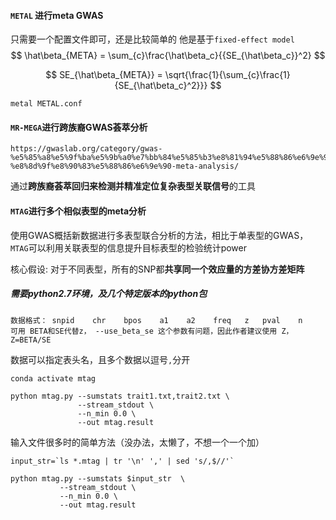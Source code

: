 
#### `METAL` 进行meta GWAS
只需要一个配置文件即可，还是比较简单的
他是基于`fixed-effect model`
$$
\hat\beta_{META} = \sum_{c}\frac{\hat\beta_c}{{SE_{\hat\beta_c}}^2}
$$

$$
 SE_{\hat\beta_{META}} = \sqrt{\frac{1}{\sum_{c}\frac{1}{SE_{\hat\beta_c}^2}}}
$$
```
metal METAL.conf
```

#### `MR-MEGA`进行跨族裔GWAS荟萃分析
```
https://gwaslab.org/category/gwas-%e5%85%a8%e5%9f%ba%e5%9b%a0%e7%bb%84%e5%85%b3%e8%81%94%e5%88%86%e6%9e%90/13-%e8%8d%9f%e8%90%83%e5%88%86%e6%9e%90-meta-analysis/
```
通过**跨族裔荟萃回归来检测并精准定位复杂表型关联信号**的工具

#### `MTAG`进行多个相似表型的meta分析
使用GWAS概括新数据进行多表型联合分析的方法，相比于单表型的GWAS，`MTAG`可以利用关联表型的信息提升目标表型的检验统计power

核心假设: 对于不同表型，所有的SNP都**共享同一个效应量的方差协方差矩阵**
##### 需要python2.7环境，及几个特定版本的python包
```
数据格式： snpid    chr    bpos    a1    a2    freq   z   pval    n
可用 BETA和SE代替z， --use_beta_se 这个参数有问题，因此作者建议使用 Z，Z=BETA/SE
```
数据可以指定表头名，且多个数据以逗号`,`分开
```
conda activate mtag

python mtag.py --sumstats trait1.txt,trait2.txt \
               --stream_stdout \
               --n_min 0.0 \
               --out mtag.result
```
输入文件很多时的简单方法（没办法，太懒了，不想一个一个加）
```
input_str=`ls *.mtag | tr '\n' ',' | sed 's/,$//'`

python mtag.py --sumstats $input_str  \
           --stream_stdout \
           --n_min 0.0 \
           --out mtag.result
```